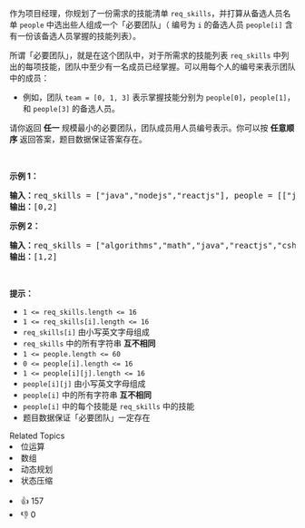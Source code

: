 <p>作为项目经理，你规划了一份需求的技能清单&nbsp;<code>req_skills</code>，并打算从备选人员名单&nbsp;<code>people</code>&nbsp;中选出些人组成一个「必要团队」（ 编号为&nbsp;<code>i</code>&nbsp;的备选人员&nbsp;<code>people[i]</code>&nbsp;含有一份该备选人员掌握的技能列表）。</p>

<p>所谓「必要团队」，就是在这个团队中，对于所需求的技能列表&nbsp;<code>req_skills</code> 中列出的每项技能，团队中至少有一名成员已经掌握。可以用每个人的编号来表示团队中的成员：</p>

<ul> 
 <li>例如，团队&nbsp;<code>team = [0, 1, 3]</code>&nbsp;表示掌握技能分别为&nbsp;<code>people[0]</code>，<code>people[1]</code>，和&nbsp;<code>people[3]</code>&nbsp;的备选人员。</li> 
</ul>

<p>请你返回 <strong>任一</strong>&nbsp;规模最小的必要团队，团队成员用人员编号表示。你可以按 <strong>任意顺序</strong> 返回答案，题目数据保证答案存在。</p>

<p>&nbsp;</p>

<p><strong>示例 1：</strong></p>

<pre>
<strong>输入：</strong>req_skills = ["java","nodejs","reactjs"], people = [["java"],["nodejs"],["nodejs","reactjs"]]
<strong>输出：</strong>[0,2]
</pre>

<p><strong>示例&nbsp;2：</strong></p>

<pre>
<strong>输入：</strong>req_skills = ["algorithms","math","java","reactjs","csharp","aws"], people = [["algorithms","math","java"],["algorithms","math","reactjs"],["java","csharp","aws"],["reactjs","csharp"],["csharp","math"],["aws","java"]]
<strong>输出：</strong>[1,2]
</pre>

<p>&nbsp;</p>

<p><strong>提示：</strong></p>

<ul> 
 <li><code>1 &lt;= req_skills.length &lt;= 16</code></li> 
 <li><code>1 &lt;= req_skills[i].length &lt;= 16</code></li> 
 <li><code>req_skills[i]</code> 由小写英文字母组成</li> 
 <li><code>req_skills</code> 中的所有字符串 <strong>互不相同</strong></li> 
 <li><code>1 &lt;= people.length &lt;= 60</code></li> 
 <li><code>0 &lt;= people[i].length &lt;= 16</code></li> 
 <li><code>1 &lt;= people[i][j].length &lt;= 16</code></li> 
 <li><code>people[i][j]</code> 由小写英文字母组成</li> 
 <li><code>people[i]</code> 中的所有字符串 <strong>互不相同</strong></li> 
 <li><code>people[i]</code> 中的每个技能是 <code>req_skills</code> 中的技能</li> 
 <li>题目数据保证「必要团队」一定存在</li> 
</ul>

<div><div>Related Topics</div><div><li>位运算</li><li>数组</li><li>动态规划</li><li>状态压缩</li></div></div><br><div><li>👍 157</li><li>👎 0</li></div>
